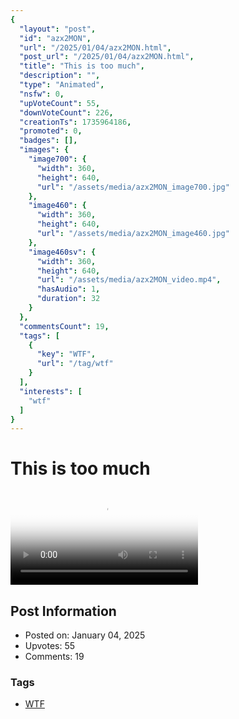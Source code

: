 ```yaml
---
{
  "layout": "post",
  "id": "azx2MON",
  "url": "/2025/01/04/azx2MON.html",
  "post_url": "/2025/01/04/azx2MON.html",
  "title": "This is too much",
  "description": "",
  "type": "Animated",
  "nsfw": 0,
  "upVoteCount": 55,
  "downVoteCount": 226,
  "creationTs": 1735964186,
  "promoted": 0,
  "badges": [],
  "images": {
    "image700": {
      "width": 360,
      "height": 640,
      "url": "/assets/media/azx2MON_image700.jpg"
    },
    "image460": {
      "width": 360,
      "height": 640,
      "url": "/assets/media/azx2MON_image460.jpg"
    },
    "image460sv": {
      "width": 360,
      "height": 640,
      "url": "/assets/media/azx2MON_video.mp4",
      "hasAudio": 1,
      "duration": 32
    }
  },
  "commentsCount": 19,
  "tags": [
    {
      "key": "WTF",
      "url": "/tag/wtf"
    }
  ],
  "interests": [
    "wtf"
  ]
}
---
```


# This is too much

<video controls playsinline loop poster="/assets/media/azx2MON_image460.jpg">
  <source src="/assets/media/azx2MON_video.mp4" type="video/mp4">
  Your browser does not support the video tag.
</video>

## Post Information

- Posted on: January 04, 2025
- Upvotes: 55
- Comments: 19

### Tags

- [WTF](/tag/WTF)
